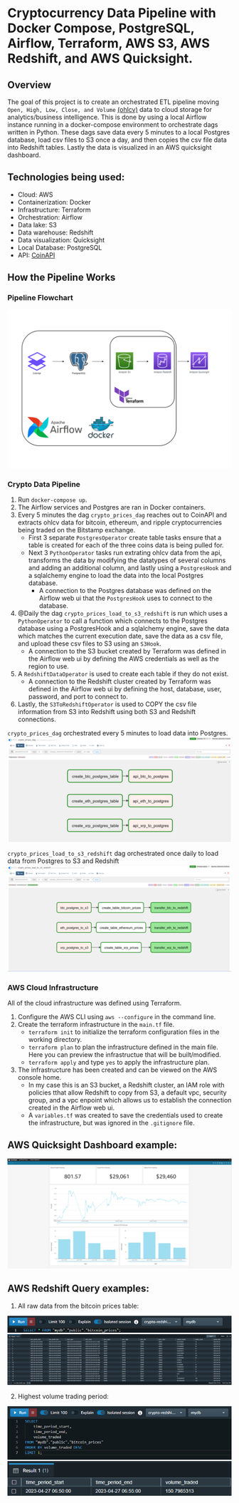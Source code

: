 # Cryptocurrency Data Pipeline with Docker Compose, PostgreSQL, Airflow, Terraform, AWS S3, AWS Redshift, and AWS Quicksight.

## Overview

The goal of this project is to create an orchestrated ETL pipeline moving `Open, High, Low, Close, and Volume` [(ohlcv)](https://docs.coinapi.io/market-data/rest-api/ohlcv) data to cloud storage for analytics/business intelligence. This is done by using a local Airflow instance running in a docker-compose environment to orchestrate dags written in Python. These dags save data every 5 minutes to a local Postgres database, load csv files to S3 once a day, and then copies the csv file data into Redshift tables. Lastly the data is visualized in an AWS quicksight dashboard.

## Technologies being used:

* Cloud: AWS
* Containerization: Docker
* Infrastructure: Terraform
* Orchestration: Airflow
* Data lake: S3
* Data warehouse: Redshift
* Data visualization: Quicksight
* Local Database: PostgreSQL
* API: [CoinAPI](https://www.coinapi.io/)


## How the Pipeline Works

### Pipeline Flowchart

![](images/flow_diagram.drawio.png)


### Crypto Data Pipeline

1. Run `docker-compose up`.
2. The Airflow services and Postgres are ran in Docker containers.
3. Every 5 minutes the dag `crypto_prices_dag` reaches out to CoinAPI and extracts ohlcv data for bitcoin, ethereum, and ripple cryptocurrencies being traded on the Bitstamp exchange.
    * First 3 separate `PostgresOperator` create table tasks ensure that a table is created for each of the three coins data is being pulled for.
    * Next 3 `PythonOperator` tasks run extrating ohlcv data from the api, transforms the data by modifying the datatypes of several columns and adding an additional column, and lastly using a `PostgresHook` and a sqlalchemy engine to load the data into the local Postgres database.
        * A connection to the Postgres database was defined on the Airflow web ui that the `PostgresHook` uses to connect to the database.
4. @Daily the dag `crypto_prices_load_to_s3_redshift` is run which uses a `PythonOperator` to call a function which connects to the Postgres database using a PostgresHook and a sqlalchemy engine, save the data which matches the current execution date, save the data as a csv file, and upload these csv files to S3 using an `S3Hook`.
    * A connection to the S3 bucket created by Terraform was defined in the Airflow web ui by defining the AWS credentials as well as the region to use.
5. A `RedshiftDataOperator` is used to create each table if they do not exist.
    * A connection to the Redshift cluster created by Terraform was defined in the Airflow web ui by defining the host, database, user, password, and port to connect to.
6. Lastly, the `S3ToRedshiftOperator` is used to COPY the csv file information from S3 into Redshift using both S3 and Redshift connections.

`crypto_prices_dag` orchestrated every 5 minutes to load data into Postgres.
![Dag orchestrated every 5 minutes to load data into Postgres](images/crypto_prices_dag.png)

`crypto_prices_load_to_s3_redshift` dag orchestrated once daily to load data from Postgres to S3 and Redshift
![Dag orchestrated once daily to load data from Postgres to S3 and Redshift](images/crypto_prices_load_to_s3_redshift_dag.png)


### AWS Cloud Infrastructure

All of the cloud infrastructure was defined using Terraform.

1. Configure the AWS CLI using `aws --configure` in the command line.
2. Create the terraform infrastructure in the `main.tf` file.
    * `terraform init` to initialize the terraform configuration files in the working directory.
    * `terraform plan` to plan the infrastructure defined in the main file. Here you can preview the infrastructue that will be built/modified.
    * `terraform apply` and type `yes` to apply the infrastructure plan.
3. The infrastructure has been created and can be viewed on the AWS console home.
    * In my case this is an S3 bucket, a Redshift cluster, an IAM role with policies tthat allow Redshift to copy from S3, a default vpc, security group, and a vpc enpoint which allows us to establish the connection created in the Airflow web ui.
    * A `variables.tf` was created to save the credentials used to create the infrastructure, but was ignored in the `.gitignore` file.


## AWS Quicksight Dashboard example:

![](images/Updated_Dashboard_Screenshot.png)


## AWS Redshift Query examples:

1. All raw data from the bitcoin prices table:

![](images/sql/select_all_query.png)
![](images/sql/select_all_result.png)

2. Highest volume trading period:

![](images/sql/Highest_volume_trading_period_query.png)
![](images/sql/Highest_volume_trading_period_result.png)